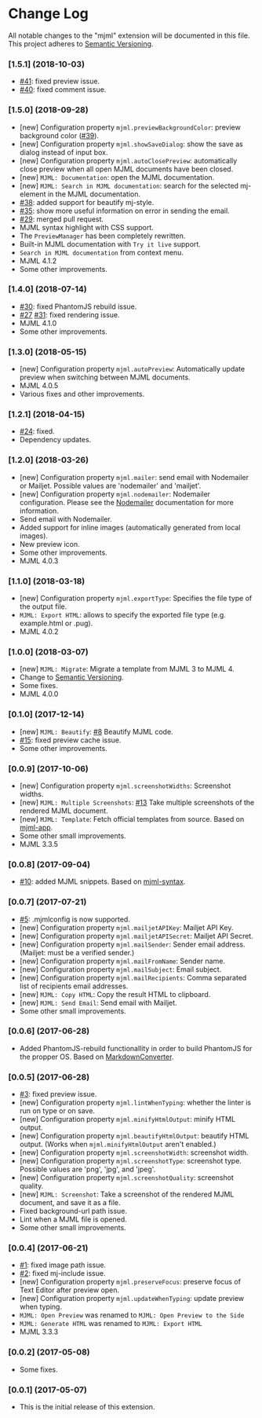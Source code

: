 # Change Log
All notable changes to the "mjml" extension will be documented in this file.
This project adheres to [Semantic Versioning](https://semver.org/).

### [1.5.1] (2018-10-03)
* [#41](https://github.com/attilabuti/vscode-mjml/issues/41): fixed preview issue.
* [#40](https://github.com/attilabuti/vscode-mjml/issues/40): fixed comment issue.

### [1.5.0] (2018-09-28)
* [new] Configuration property `mjml.previewBackgroundColor`: preview background color ([#39](https://github.com/attilabuti/vscode-mjml/issues/39)).
* [new] Configuration property `mjml.showSaveDialog`: show the save as dialog instead of input box.
* [new] Configuration property `mjml.autoClosePreview`: automatically close preview when all open MJML documents have been closed.
* [new] `MJML: Documentation`: open the MJML documentation.
* [new] `MJML: Search in MJML documentation`: search for the selected mj-element in the MJML documentation.
* [#38](https://github.com/attilabuti/vscode-mjml/issues/38): added support for beautify mj-style.
* [#35](https://github.com/attilabuti/vscode-mjml/issues/35): show more useful information on error in sending the email.
* [#29](https://github.com/attilabuti/vscode-mjml/pull/29): merged pull request.
* MJML syntax highlight with CSS support.
* The `PreviewManager` has been completely rewritten.
* Built-in MJML documentation with `Try it live` support.
* `Search in MJML documentation` from context menu.
* MJML 4.1.2
* Some other improvements.

### [1.4.0] (2018-07-14)
* [#30](https://github.com/attilabuti/vscode-mjml/issues/30): fixed PhantomJS rebuild issue.
* [#27](https://github.com/attilabuti/vscode-mjml/issues/27) [#31](https://github.com/attilabuti/vscode-mjml/issues/31): fixed rendering issue.
* MJML 4.1.0
* Some other improvements.

### [1.3.0] (2018-05-15)
* [new] Configuration property `mjml.autoPreview`: Automatically update preview when switching between MJML documents.
* MJML 4.0.5
* Various fixes and other improvements.

### [1.2.1] (2018-04-15)
* [#24](https://github.com/attilabuti/vscode-mjml/issues/24): fixed.
* Dependency updates.

### [1.2.0] (2018-03-26)
* [new] Configuration property `mjml.mailer`: send email with Nodemailer or Mailjet. Possible values are 'nodemailer' and 'mailjet'.
* [new] Configuration property `mjml.nodemailer`: Nodemailer configuration. Please see the [Nodemailer](https://nodemailer.com) documentation for more information.
* Send email with Nodemailer.
* Added support for inline images (automatically generated from local images).
* New preview icon.
* Some other improvements.
* MJML 4.0.3

### [1.1.0] (2018-03-18)
* [new] Configuration property `mjml.exportType`: Specifies the file type of the output file.
* `MJML: Export HTML`: allows to specify the exported file type (e.g. example.html or .pug).
* MJML 4.0.2

### [1.0.0] (2018-03-07)
* [new] `MJML: Migrate`: Migrate a template from MJML 3 to MJML 4.
* Change to [Semantic Versioning](https://semver.org/).
* Some fixes.
* MJML 4.0.0

### [0.1.0] (2017-12-14)
* [new] `MJML: Beautify`: [#8](https://github.com/attilabuti/vscode-mjml/issues/8) Beautify MJML code.
* [#15](https://github.com/attilabuti/vscode-mjml/pull/15): fixed preview cache issue.
* Some other improvements.

### [0.0.9] (2017-10-06)
* [new] Configuration property `mjml.screenshotWidths`: Screenshot widths.
* [new] `MJML: Multiple Screenshots`: [#13](https://github.com/attilabuti/vscode-mjml/issues/13) Take multiple screenshots of the rendered MJML document.
* [new] `MJML: Template`: Fetch official templates from source. Based on [mjml-app](https://github.com/mjmlio/mjml-app).
* Some other small improvements.
* MJML 3.3.5

### [0.0.8] (2017-09-04)
* [#10](https://github.com/attilabuti/vscode-mjml/issues/10): added MJML snippets. Based on [mjml-syntax](https://github.com/mjmlio/mjml-syntax).

### [0.0.7] (2017-07-21)
* [#5](https://github.com/attilabuti/vscode-mjml/issues/5): .mjmlconfig is now supported.
* [new] Configuration property `mjml.mailjetAPIKey`: Mailjet API Key.
* [new] Configuration property `mjml.mailjetAPISecret`: Mailjet API Secret.
* [new] Configuration property `mjml.mailSender`: Sender email address. (Mailjet: must be a verified sender.)
* [new] Configuration property `mjml.mailFromName`: Sender name.
* [new] Configuration property `mjml.mailSubject`: Email subject.
* [new] Configuration property `mjml.mailRecipients`: Comma separated list of recipients email addresses.
* [new] `MJML: Copy HTML`: Copy the result HTML to clipboard.
* [new] `MJML: Send Email`: Send email with Mailjet.
* Some other small improvements.

### [0.0.6] (2017-06-28)
* Added PhantomJS-rebuild functionallity in order to build PhantomJS for the propper OS. Based on [MarkdownConverter](https://github.com/manuth/MarkdownConverter).

### [0.0.5] (2017-06-28)
* [#3](https://github.com/attilabuti/vscode-mjml/issues/3): fixed preview issue.
* [new] Configuration property `mjml.lintWhenTyping`: whether the linter is run on type or on save.
* [new] Configuration property `mjml.minifyHtmlOutput`: minify HTML output.
* [new] Configuration property `mjml.beautifyHtmlOutput`: beautify HTML output. (Works when `mjml.minifyHtmlOutput` aren't enabled.)
* [new] Configuration property `mjml.screenshotWidth`: screenshot width.
* [new] Configuration property `mjml.screenshotType`: screenshot type. Possible values are 'png', 'jpg', and 'jpeg'.
* [new] Configuration property `mjml.screenshotQuality`: screenshot quality.
* [new] `MJML: Screenshot`: Take a screenshot of the rendered MJML document, and save it as a file.
* Fixed background-url path issue.
* Lint when a MJML file is opened.
* Some other small improvements.

### [0.0.4] (2017-06-21)
* [#1](https://github.com/attilabuti/vscode-mjml/pull/1): fixed image path issue.
* [#2](https://github.com/attilabuti/vscode-mjml/issues/2): fixed mj-include issue.
* [new] Configuration property `mjml.preserveFocus`: preserve focus of Text Editor after preview open.
* [new] Configuration property `mjml.updateWhenTyping`: update preview when typing.
* `MJML: Open Preview` was renamed to `MJML: Open Preview to the Side`
* `MJML: Generate HTML` was renamed to `MJML: Export HTML`
* MJML 3.3.3

### [0.0.2] (2017-05-08)
* Some fixes.

### [0.0.1] (2017-05-07)
* This is the initial release of this extension.